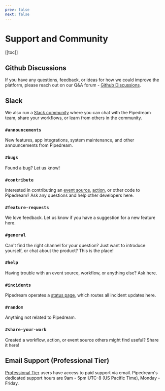 ```yaml
---
prev: false
next: false
---
```


# Support and Community

[[toc]]

## Github Discussions

If you have any questions, feedback, or ideas for how we could improve the platform, please reach out on our Q&A forum - [Github Discussions](https://github.com/PipedreamHQ/pipedream/discussions).

## Slack

We also run a [Slack community](https://join.slack.com/t/pipedream-users/shared_invite/zt-ernlymsn-UHfPg~Dfp08uGkAd8dpkww) where you can chat with the Pipedream team, share your workflows, or learn from others in the community.

### `#announcements`

New features, app integrations, system maintenance, and other announcements from Pipedream.

### `#bugs`

Found a bug? Let us know!

### `#contribute`

Interested in contributing an [event source](/event-sources), [action](/workflows/steps/actions/), or other code to Pipedream? Ask any questions and help other developers here.

### `#feature-requests`

We love feedback. Let us know if you have a suggestion for a new feature here.

### `#general`

Can't find the right channel for your question? Just want to introduce yourself, or chat about the product? This is the place!

### `#help`

Having trouble with an event source, workflow, or anything else? Ask here.

### `#incidents`

Pipedream operates a [status page](/status/), which routes all incident updates here.

### `#random`

Anything not related to Pipedream.

### `#share-your-work`

Created a workflow, action, or event source others might find useful? Share it here!

## Email Support (Professional Tier)

[Professional Tier](/pricing/#professional-tier) users have access to paid support via email. Pipedream's dedicated support hours are 9am - 5pm UTC-8 (US Pacific Time), Monday - Friday.
